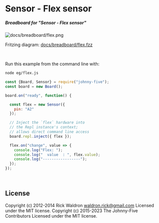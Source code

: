<!--remove-start-->

# Sensor - Flex sensor

<!--remove-end-->






##### Breadboard for "Sensor - Flex sensor"



![docs/breadboard/flex.png](breadboard/flex.png)<br>

Fritzing diagram: [docs/breadboard/flex.fzz](breadboard/flex.fzz)

&nbsp;




Run this example from the command line with:
```bash
node eg/flex.js
```


```javascript
const {Board, Sensor} = require("johnny-five");
const board = new Board();

board.on("ready", function() {

  const flex = new Sensor({
    pin: "A2"
  });

  // Inject the `flex` hardware into
  // the Repl instance's context;
  // allows direct command line access
  board.repl.inject({ flex });

  flex.on("change", value => {
    console.log("Flex: ");
    console.log("  value  : ", flex.value);
    console.log("-----------------");
  });
});

```








&nbsp;

<!--remove-start-->

## License
Copyright (c) 2012-2014 Rick Waldron <waldron.rick@gmail.com>
Licensed under the MIT license.
Copyright (c) 2015-2023 The Johnny-Five Contributors
Licensed under the MIT license.

<!--remove-end-->
